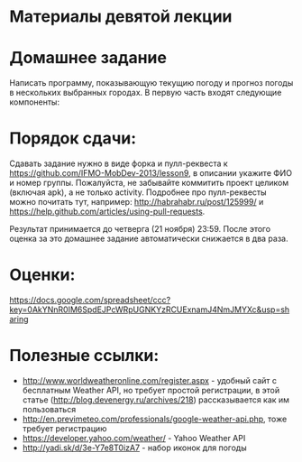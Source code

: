 Материалы девятой лекции
=======


Домашнее задание
=======
Написать программу, показывающую текущию погоду и прогноз погоды в нескольких выбранных городах. В первую часть входят следующие компоненты:


Порядок сдачи:
=======
Сдавать задание нужно в виде форка и пулл-реквеста к https://github.com/IFMO-MobDev-2013/lesson9, в описании укажите ФИО и номер группы.
Пожалуйста, не забывайте коммитить проект целиком (включая apk), а не только activity.
Подробнее про пулл-реквесты можно почитать тут, например: http://habrahabr.ru/post/125999/ и https://help.github.com/articles/using-pull-requests.

Результат принимается до четверга (21 ноября) 23:59. После этого оценка за это домашнее задание автоматически снижается в два раза.

Оценки:
=======
https://docs.google.com/spreadsheet/ccc?key=0AkYNnR0IM6SpdEJPcWRpUGNKYzRCUExnamJ4NmJMYXc&usp=sharing

Полезные ссылки:
=======
- http://www.worldweatheronline.com/register.aspx - удобный сайт с бесплатным Weather API, но требует простой регистрации, в этой статье (http://blog.devenergy.ru/archives/218) рассказывается как им пользоваться
- http://en.previmeteo.com/professionals/google-weather-api.php, тоже требует регистрацию
- https://developer.yahoo.com/weather/ - Yahoo Weather API
- http://yadi.sk/d/3e-Y7e8T0izA7 - набор иконок для погоды
